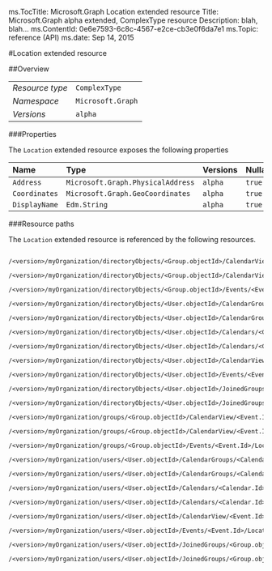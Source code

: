 ms.TocTitle: Microsoft.Graph Location extended resource
Title: Microsoft.Graph alpha  extended, ComplexType resource
Description: blah, blah...
ms.ContentId: 0e6e7593-6c8c-4567-e2ce-cb3e0f6da7e1
ms.Topic: reference (API)
ms.date: Sep 14, 2015

#Location extended resource

 



<a name="msg-complex-type-Location"> </a>
##Overview

|  |  | 
| :-- | :-- | 
| _Resource type_ | `ComplexType` | 
| _Namespace_ | `Microsoft.Graph` | 
| _Versions_ | `alpha` | 


###Properties

The `Location` extended resource exposes the following properties 

| Name | Type | Versions | Nullable | Unicode | Comments | 
| :-- | :-- | :-- | :-- | :-- | :-- | 
| `Address` | `Microsoft.Graph.PhysicalAddress` | `alpha` | `true` | `n/a` |  | 
| `Coordinates` | `Microsoft.Graph.GeoCoordinates` | `alpha` | `true` | `n/a` |  | 
| `DisplayName` | `Edm.String` | `alpha` | `true` | `false` |  | 


###Resource paths

The `Location` extended resource is referenced by the following resources. 

```no-highlight
	/<version>/myOrganization/directoryObjects/<Group.objectId>/CalendarView/<Event.Id>/Instances/<Event.Id>/Location
	/<version>/myOrganization/directoryObjects/<Group.objectId>/CalendarView/<Event.Id>/Location
	/<version>/myOrganization/directoryObjects/<Group.objectId>/Events/<Event.Id>/Location
	/<version>/myOrganization/directoryObjects/<User.objectId>/CalendarGroups/<CalendarGroup.Id>/Calendars/<Calendar.Id>/CalendarView/<Event.Id>/Location
	/<version>/myOrganization/directoryObjects/<User.objectId>/CalendarGroups/<CalendarGroup.Id>/Calendars/<Calendar.Id>/Events/<Event.Id>/Location
	/<version>/myOrganization/directoryObjects/<User.objectId>/Calendars/<Calendar.Id>/CalendarView/<Event.Id>/Location
	/<version>/myOrganization/directoryObjects/<User.objectId>/Calendars/<Calendar.Id>/Events/<Event.Id>/Location
	/<version>/myOrganization/directoryObjects/<User.objectId>/CalendarView/<Event.Id>/Location
	/<version>/myOrganization/directoryObjects/<User.objectId>/Events/<Event.Id>/Location
	/<version>/myOrganization/directoryObjects/<User.objectId>/JoinedGroups/<Group.objectId>/CalendarView/<Event.Id>/Location
	/<version>/myOrganization/directoryObjects/<User.objectId>/JoinedGroups/<Group.objectId>/Events/<Event.Id>/Location
	/<version>/myOrganization/groups/<Group.objectId>/CalendarView/<Event.Id>/Instances/<Event.Id>/Location
	/<version>/myOrganization/groups/<Group.objectId>/CalendarView/<Event.Id>/Location
	/<version>/myOrganization/groups/<Group.objectId>/Events/<Event.Id>/Location
	/<version>/myOrganization/users/<User.objectId>/CalendarGroups/<CalendarGroup.Id>/Calendars/<Calendar.Id>/CalendarView/<Event.Id>/Location
	/<version>/myOrganization/users/<User.objectId>/CalendarGroups/<CalendarGroup.Id>/Calendars/<Calendar.Id>/Events/<Event.Id>/Location
	/<version>/myOrganization/users/<User.objectId>/Calendars/<Calendar.Id>/CalendarView/<Event.Id>/Location
	/<version>/myOrganization/users/<User.objectId>/Calendars/<Calendar.Id>/Events/<Event.Id>/Location
	/<version>/myOrganization/users/<User.objectId>/CalendarView/<Event.Id>/Location
	/<version>/myOrganization/users/<User.objectId>/Events/<Event.Id>/Location
	/<version>/myOrganization/users/<User.objectId>/JoinedGroups/<Group.objectId>/CalendarView/<Event.Id>/Location
	/<version>/myOrganization/users/<User.objectId>/JoinedGroups/<Group.objectId>/Events/<Event.Id>/Location```





